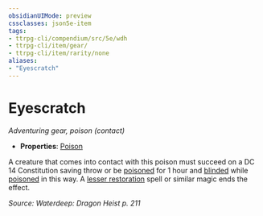 ```yaml
---
obsidianUIMode: preview
cssclasses: json5e-item
tags:
- ttrpg-cli/compendium/src/5e/wdh
- ttrpg-cli/item/gear/
- ttrpg-cli/item/rarity/none
aliases: 
- "Eyescratch"
---
```

# Eyescratch
*Adventuring gear, poison (contact)*  


- **Properties**: [Poison](/3-Mechanics/CLI/Rules/item-properties.md#Poison)

A creature that comes into contact with this poison must succeed on a DC 14 Constitution saving throw or be [poisoned](/3-Mechanics/CLI/Rules/conditions.md#Poisoned) for 1 hour and [blinded](/3-Mechanics/CLI/Rules/conditions.md#Blinded) while [poisoned](/3-Mechanics/CLI/Rules/conditions.md#Poisoned) in this way. A [lesser restoration](/3-Mechanics/CLI/Compendium/spells/lesser-restoration.md) spell or similar magic ends the effect.

*Source: Waterdeep: Dragon Heist p. 211*